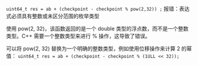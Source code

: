 `uint64_t res = ab + (checkpoint - checkpoint % pow(2,32)) ;`
报错：表达式必须具有整数或未区分范围的枚举类型


使用 pow(2, 32)，该函数返回的是一个 double 类型的浮点数，而不是一个整数类型。C++ 需要一个整数类型来进行 % 操作，这导致了错误。

可以将 pow(2, 32) 替换为一个明确的整数类型，例如使用位移操作来计算 2 的幂值：
`uint64_t res = ab + (checkpoint - checkpoint % (1ULL << 32));`



